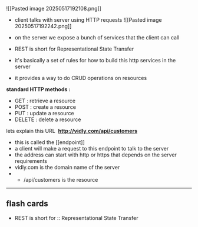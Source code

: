 


![[Pasted image 20250517192108.png]]

- client talks with server using HTTP requests 
![[Pasted image 20250517192242.png]]
- on the server we expose a bunch of services that the client can call

- REST is short for Representational State Transfer
- it's basically a set of rules for how to build this http services in the server
- it provides a way to do CRUD operations on resources 

**standard HTTP methods :**
- GET : retrieve a resource
- POST : create a resource
- PUT : update a resource
- DELETE : delete a resource

lets explain this URL  **http://vidly.com/api/customers**

- this is called the [[endpoint]]
- a client will make a request to this endpoint to talk to the server
- the address can start with http or https that depends on the server requirements 
- vidly.com is the domain name of the server 
- - /api/customers is the resource
---
## flash cards 
- REST is short for :: Representational State Transfer


